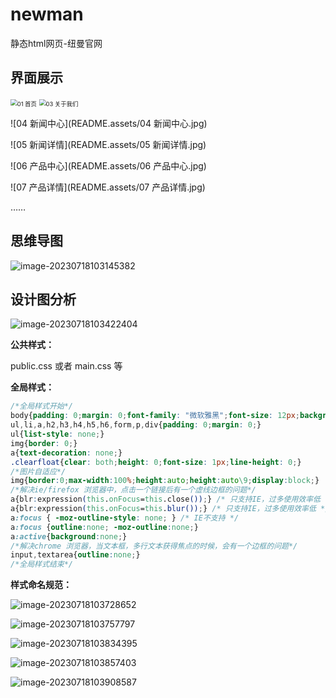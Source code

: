 # newman
 静态html网页-纽曼官网

## 界面展示

<img src="README.assets/01 首页.jpg" alt="01 首页" style="zoom:67%;" />

<img src="README.assets/03 关于我们.jpg" alt="03 关于我们" style="zoom:67%;" />

![04 新闻中心](README.assets/04 新闻中心.jpg)

![05 新闻详情](README.assets/05 新闻详情.jpg)

![06 产品中心](README.assets/06 产品中心.jpg)

![07 产品详情](README.assets/07 产品详情.jpg)

……

## 思维导图

![image-20230718103145382](README.assets/image-20230718103145382.png)

## 设计图分析

![image-20230718103422404](README.assets/image-20230718103422404.png)

**公共样式：**

 public.css 或者 main.css 等

**全局样式：**

```css
/*全局样式开始*/
body{padding: 0;margin: 0;font-family: "微软雅黑";font-size: 12px;background: #ffffff;}
ul,li,a,h2,h3,h4,h5,h6,form,p,div{padding: 0;margin: 0;}
ul{list-style: none;}
img{border: 0;}
a{text-decoration: none;}
.clearfloat{clear: both;height: 0;font-size: 1px;line-height: 0;}
/*图片自适应*/
img{border:0;max-width:100%;height:auto;height:auto\9;display:block;}
/*解决ie/firefox 浏览器中，点击一个链接后有一个虚线边框的问题*/
a{blr:expression(this.onFocus=this.close());} /* 只支持IE，过多使用效率低 */ 
a{blr:expression(this.onFocus=this.blur());} /* 只支持IE，过多使用效率低 */ 
a:focus { -moz-outline-style: none; } /* IE不支持 */ 
a:focus {outline:none; -moz-outline:none;}
a:active{background:none;}
/*解决chrome 浏览器，当文本框，多行文本获得焦点的时候，会有一个边框的问题*/
input,textarea{outline:none;}
/*全局样式结束*/
```

**样式命名规范：**

![image-20230718103728652](README.assets/image-20230718103728652.png)

![image-20230718103757797](README.assets/image-20230718103757797.png)

![image-20230718103834395](README.assets/image-20230718103834395.png)

![image-20230718103857403](README.assets/image-20230718103857403.png)

![image-20230718103908587](README.assets/image-20230718103908587.png)
